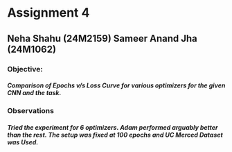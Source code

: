 # Assignment 4

## Neha Shahu (24M2159) Sameer Anand Jha (24M1062)

### Objective: 

##### Comparison of Epochs v/s Loss Curve for various optimizers for the given CNN and the task.

### Observations

##### Tried the experiment for 6 optimizers. Adam performed arguably better than the rest. The setup was fixed at 100 epochs and UC Merced Dataset was Used.

